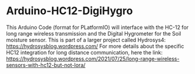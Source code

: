 # Arduino-HC12-DigiHygro
This Arduino Code (format for PLatformIO) will interface with the HC-12 for long range wireless transmission and the Digital Hygrometer for the Soil moisture sensor. 
This is part of a larger project called Hydrosys4: https://hydrosysblog.wordpress.com/
For more details about the specific HC12 integration for long distance communication, here the link: https://hydrosysblog.wordpress.com/2021/07/25/long-range-wireless-sensors-with-hc12-but-not-lora/
